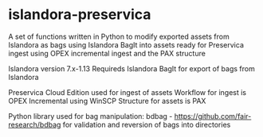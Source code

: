# islandora-preservica
A set of functions written in Python to modify exported assets from Islandora as bags using Islandora BagIt into assets ready for Preservica ingest using OPEX incremental ingest and the PAX structure

Islandora version 7.x-1.13
Requireds Islandora BagIt for export of bags from Islandora

Preservica Cloud Edition used for ingest of assets
Workflow for ingest is OPEX Incremental using WinSCP
Structure for assets is PAX

Python library used for bag manipulation:
bdbag - https://github.com/fair-research/bdbag
for validation and reversion of bags into directories
